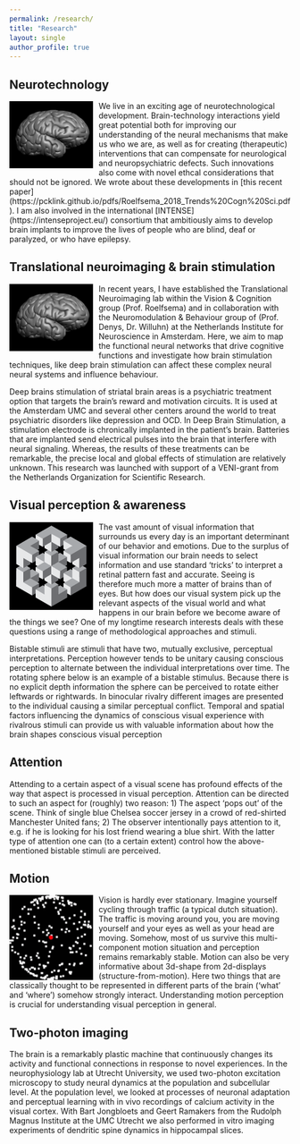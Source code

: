 ```yaml
---
permalink: /research/
title: "Research"
layout: single
author_profile: true
---
```


## Neurotechnology     
<img alt="BrainMorph" src="/assets/images/brainmorph.gif" style="float:left;width:150px;margin-right:10px;marg-bottom:10px">
We live in an exciting age of neurotechnological development. Brain-technology interactions yield great potential both for improving our understanding of the neural mechanisms that make us who we are, as well as for creating (therapeutic) interventions that can compensate for neurological and neuropsychiatric defects. Such innovations also come with novel ethcal considerations that should not be ignored. We wrote about these developments in [this recent paper](https://pcklink.github.io/pdfs/Roelfsema_2018_Trends%20Cogn%20Sci.pdf). I am also involved in the international [INTENSE](https://intenseproject.eu/) consortium that ambitiously aims to develop brain implants to improve the lives of people who are blind, deaf or paralyzed, or who have epilepsy.

## Translational neuroimaging & brain stimulation     
<img alt="BrainMorph" src="/assets/images/brainmorph.gif" style="float:left;width:150px;margin-right:10px;marg-bottom:10px">
In recent years, I have established the Translational Neuroimaging lab within the Vision & Cognition group (Prof. Roelfsema) 
and in collaboration with the Neuromodulation & Behaviour group of (Prof. Denys, Dr. Willuhn) at the Netherlands Institute 
for Neuroscience in Amsterdam. Here, we aim to map the functional neural networks that drive cognitive functions and 
investigate how brain stimulation techniques, like deep brain stimulation can affect these complex neural neural systems and influence behaviour.     

Deep brains stimulation of striatal brain areas is a psychiatric treatment option that targets the brain’s reward and motivation circuits. 
It is used at the Amsterdam UMC and several other centers around the world to treat psychiatric disorders like depression and OCD. 
In Deep Brain Stimulation, a stimulation electrode is chronically implanted in the patient’s brain. Batteries that are implanted send 
electrical pulses into the brain that interfere with neural signaling. Whereas, the results of these treatments can be remarkable, the 
precise local and global effects of stimulation are relatively unknown. This research was launched with support of a VENI-grant from 
the Netherlands Organization for Scientific Research. 

## Visual perception & awareness    
<img alt="Impossible figure" src="/assets/images/CubeVector.png" style="float:left;width:150px;margin-right:10px;marg-bottom:10px">The vast amount of visual information that surrounds us every day is an important determinant of our behavior and emotions. Due to the surplus of visual information our brain needs to select information and use standard ‘tricks’ to interpret a retinal pattern fast and accurate. Seeing is therefore much more a matter of brains than of eyes. But how does our visual system pick up the relevant aspects of the visual world and what happens in our brain before we become aware of the things we see? One of my longtime research interests deals with these questions using a range of methodological approaches and stimuli.

Bistable stimuli are stimuli that have two, mutually exclusive, perceptual interpretations. Perception however tends to be unitary causing conscious perception to alternate between the individual interpretations over time. The rotating sphere below is an example of a bistable stimulus. Because there is no explicit depth information the sphere can be perceived to rotate either leftwards or rightwards. In binocular rivalry different images are presented to the individual causing a similar perceptual conflict. Temporal and spatial factors influencing the dynamics of conscious visual experience with rivalrous stimuli can provide us with valuable information about how the brain shapes conscious visual perception

## Attention
Attending to a certain aspect of a visual scene has profound effects of the way that aspect is processed in visual perception. Attention can be directed to such an aspect for (roughly) two reason: 1) The aspect ‘pops out’ of the scene. Think of single blue Chelsea soccer jersey in a crowd of red-shirted Manchester United fans; 2) The observer intentionally pays attention to it, e.g. if he is looking for his lost friend wearing a blue shirt. With the latter type of attention one can (to a certain extent) control how the above-mentioned bistable stimuli are perceived.

## Motion     
<img alt="Sphere" src="/assets/images/Sphere.gif" style="float:left;width:150px;margin-right:10px;marg-bottom:10px">
Vision is hardly ever stationary. Imagine yourself cycling through traffic (a typical dutch situation). The traffic is moving around you, you are moving yourself and your eyes as well as your head are moving. Somehow, most of us survive this multi-component motion situation and perception remains remarkably stable. Motion can also be very informative about 3d-shape from 2d-displays (structure-from-motion). Here two things that are classically thought to be represented in different parts of the brain (‘what’ and ‘where’) somehow strongly interact. Understanding motion perception is crucial for understanding visual perception in general.

## Two-photon imaging
The brain is a remarkably plastic machine that continuously changes its activity and functional connections in response to novel experiences. In the neurophysiology lab at Utrecht University, we used two-photon excitation microscopy to study neural dynamics at the population and subcellular level. At the population level, we looked at processes of neuronal adaptation and perceptual learning with in vivo recordings of calcium activity in the visual cortex. With Bart Jongbloets and Geert Ramakers from the Rudolph Magnus Institute at the UMC Utrecht we also performed in vitro imaging experiments of dendritic spine dynamics in hippocampal slices.
